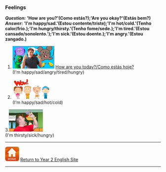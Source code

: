 ### Feelings

***Question:*** **'How are you?'(Como estás?);'Are you okay?'(Estás bem?)**  
***Answer:*** **'I'm happy/sad.'(Estou contente/triste);'I'm hot/cold.'(Tenho calor/frio.);'I'm hungry/thirsty.'(Tenho fome/sede.);'I'm tired.'(Estou cansado/sonolento.');'I'm sick.'(Estou doente.);'I'm angry.'(Estou zangado.)**

1. [![hoyt](/images/hoyt.png)](https://www.youtube.com/watch?v=fMR8Hr9Xby4) [How are you today?/Como estás hoje?](https://www.youtube.com/watch?v=fMR8Hr9Xby4)  
(I'm happy/sad/angry/tired/hungry)

2. [![wehay1](/images/wehay1.PNG)](https://www.youtube.com/watch?v=5su1M6NdG-I)  
(I'm happy/sad/hot/cold)

3.[![wehay2](/images/wehay2.PNG)](https://www.youtube.com/watch?v=WkswguWRJ5Q)  
(I'm thirsty/sick/hungry)

***
[![home](/images/home.PNG)](https://tangerina-pt.github.io/English/Year2) [Return to Year 2 English Site](https://tangerina-pt.github.io/English/Year2)

***

